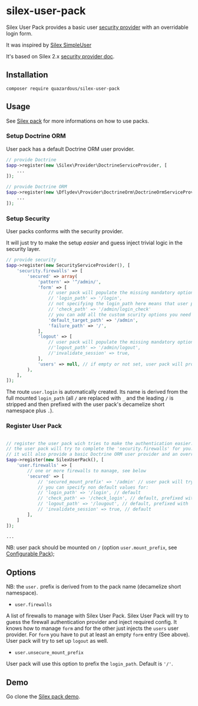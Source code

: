 # silex-user-pack
Silex User Pack provides a basic user [security provider](http://silex.sensiolabs.org/doc/providers/security.html) with an overridable login form.

It was inspired by [Silex SimpleUser](https://github.com/jasongrimes/silex-simpleuser)

It's based on Silex 2.x [security provider doc](https://github.com/silexphp/Silex/blob/master/doc/providers/security.rst).

## Installation

    composer require quazardous/silex-user-pack

## Usage

See [Silex pack](https://github.com/quazardous/silex-pack) for more informations on how to use packs.

### Setup Doctrine ORM

User pack has a default Doctrine ORM user provider.

```php
// provide Doctrine
$app->register(new \Silex\Provider\DoctrineServiceProvider, [
    ...
]);

// provide Doctrine ORM
$app->register(new \Dflydev\Provider\DoctrineOrm\DoctrineOrmServiceProviderDoctrineOrmServiceProvider, [
    ...
]);
```

### Setup Security

User packs conforms with the security provider.

It will just try to make the setup *easier* and guess inject trivial logic in the security layer.

```php
// provide security
$app->register(new SecurityServiceProvider(), [
    'security.firewalls' => [
        'secured' => array(
            'pattern' => '^/admin/',
            'form' => [
                // user pack will populate the missing mandatory options but you have to set the 'form' key.
                // 'login_path' => '/login',
                // not specifying the login_path here means that user pack has to provide the path and the controller
                // 'check_path' => '/admin/login_check'
                // you can add all the custom scurity options you need
                'default_target_path' => '/admin',
                'failure_path' => '/',
            ], 
            'logout' => [
                // user pack will populate the missing mandatory options but you have to set the 'logout' key.
                //'logout_path' => '/admin/logout',
                //'invalidate_session' => true,
            ], 
            'users' => null, // if empty or not set, user pack will provide it for you with the built in Doctrine implementation.
        ),
    ],
]);

```

The route `user.login` is automatically created. Its name is derived from the full mounted `login_path` (all `/` are replaced with `_` and the leading `/` is stripped and then prefixed with the user pack's decamelize short namespace plus `.`).


### Register User Pack

```php

// register the user pack wich tries to make the authentication easier...
// the user pack will try to complete the 'security.firewalls' for you.
// it will also provide a basic Doctrine ORM user provider and an overridable login form.
$app->register(new SilexUserPack(), [
    'user.firewalls' => [
        // one or more firewalls to manage, see below
        'secured' => [
            // 'secured_mount_prefix' => '/admin' // user pack will try to guess it from the 'pattern' key
            // you can specify non default values for:
            // 'login_path' => '/login', // default
            // 'check_path' => '/check_login', // default, prefixed with 'secured_mount_prefix'
            // 'logout_path' => '/lougout', // default, prefixed with 'secured_mount_prefix'
            // 'invalidate_session' => true, // default
        ],
    ]    
]);

...
```

NB: user pack should be mounted on `/` (option `user.mount_prefix`, see [Configurable Pack](https://github.com/quazardous/silex-pack#configurable-pack));

## Options
NB: the `user.` prefix is derived from to the pack name (decamelize short namespace).

- `user.firewalls`

A list of firewalls to manage with Silex User Pack. 
Silex User Pack will try to guess the firewall authentication provider and inject required config.
It knows how to manage `form` and for the other just injects the `users` user provider.
For `form` you have to put at least an empty `form` entry (See above). User pack will try to set up `logout` as well.

- `user.unsecure_mount_prefix`

User pack will use this option to prefix the `login_path`. Default is `'/'`.

## Demo
Go clone the [Silex pack demo](http://github.com/quazardous/silex-pack-demo).
